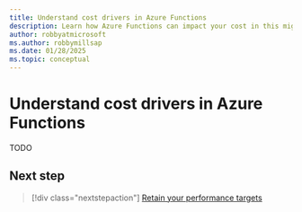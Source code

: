```yaml
---
title: Understand cost drivers in Azure Functions
description: Learn how Azure Functions can impact your cost in this migration.
author: robbyatmicrosoft
ms.author: robbymillsap
ms.date: 01/28/2025
ms.topic: conceptual
---
```


# Understand cost drivers in Azure Functions

TODO

## Next step

> [!div class="nextstepaction"]
> [Retain your performance targets](./performance.md)
